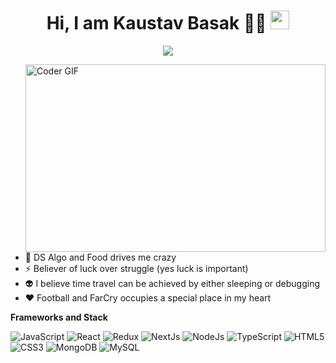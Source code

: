 <span align="center">
 <h1>Hi, I am Kaustav Basak 👨‍💻 <img src="https://media.giphy.com/media/hvRJCLFzcasrR4ia7z/giphy.gif" width="30px"></h1>

[![](https://img.shields.io/badge/LinkedIn-0077B5?style=for-the-badge&logo=linkedin&logoColor=white)](https://www.linkedin.com/in/kaustav-basak-3534b0197/)

</span>

<img src="https://miro.medium.com/max/2800/1*BU7f02LeQeELztqxa8eCmw.gif" align="right" alt="Coder GIF" width="480" height="300">
 
<div>

- 🔭 DS Algo and Food drives me crazy
- ⚡ Believer of luck over struggle (yes luck is important)
- :alien: I believe time travel can be achieved by either sleeping or debugging
- :heart: Football and FarCry occupies a special place in my heart

</div>

**Frameworks and Stack**

![JavaScript](https://img.shields.io/badge/JavaScript-323330?style=for-the-badge&logo=javascript&logoColor=F7DF1E)
![React](https://img.shields.io/badge/-React-black?style=for-the-badge&logo=react)
![Redux](https://img.shields.io/badge/Redux-593D88?style=for-the-badge&logo=redux&logoColor=white)
![NextJs](https://img.shields.io/badge/next.js-000000?style=for-the-badge&logo=nextdotjs&logoColor=white)
![NodeJs](https://img.shields.io/badge/-Nodejs-black?style=for-the-badge&logo=Node.js)
![TypeScript](https://img.shields.io/badge/TypeScript-007ACC?style=for-the-badge&logo=typescript&logoColor=white)
![HTML5](https://img.shields.io/badge/-HTML5-E34F26?style=for-the-badge&logo=html5&logoColor=white)
![CSS3](https://img.shields.io/badge/-CSS3-1572B6?style=for-the-badge&logo=css3)
![MongoDB](https://img.shields.io/badge/MongoDB-4EA94B?style=for-the-badge&logo=mongodb&logoColor=white)
![MySQL](https://img.shields.io/badge/MySQL-00000F?style=for-the-badge&logo=mysql&logoColor=white)

<!-- ![Kaustav's GitHub stats](https://github-readme-stats.vercel.app/api?username=kaustavy2k&show_icons=true&theme=dark&custom_title=Kaustav%27s%20GitHub%20Stats&count_private=true&bg_color=#000000&hide_border=true) -->

<!-- [![Top Langs](https://github-readme-stats.vercel.app/api/top-langs/?username=kaustavy2k&langs_count=15&layout=compact)](https://github.com/kaustavy2k/github-readme-stats)-->
